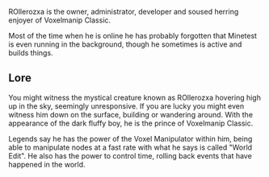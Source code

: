 ROllerozxa is the owner, administrator, developer and soused herring enjoyer of Voxelmanip Classic.

Most of the time when he is online he has probably forgotten that Minetest is even running in the background, though he sometimes is active and builds things.



## Lore
You might witness the mystical creature known as ROllerozxa hovering high up in the sky, seemingly unresponsive. If you are lucky you might even witness him down on the surface, building or wandering around. With the appearance of the dark fluffy boy, he is the prince of Voxelmanip Classic.

Legends say he has the power of the Voxel Manipulator within him, being able to manipulate nodes at a fast rate with what he says is called "World Edit". He also has the power to control time, rolling back events that have happened in the world.
